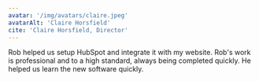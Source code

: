 ```yaml
---
avatar: '/img/avatars/claire.jpeg'
avatarAlt: 'Claire Horsfield'
cite: 'Claire Horsfield, Director'
---
```


Rob helped us setup HubSpot and integrate it with my website. Rob's work is professional and to a high standard, always being completed quickly. He helped us learn the new software quickly.
